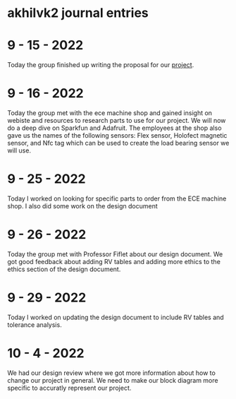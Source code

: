 # akhilvk2 journal entries
# 9 - 15 - 2022
Today the group finished up writing the proposal for our [project](https://github.com/akod0883/ArcMachineMonitor/blob/main/proposal.pdf).

# 9 - 16 - 2022
Today the group met with the ece machine shop and gained insight on webiste and resources to research parts to use for our project. We will now do a deep dive on Sparkfun and Adafruit. The employees at the shop also gave us the names of the following sensors: Flex sensor, Holofect magnetic sensor, and Nfc tag which can be used to create the load bearing sensor we will use. 

# 9 - 25 - 2022
Today I worked on looking for specific parts to order from the ECE machine shop. I also did some work on the design document 

# 9 - 26 - 2022
Today the group met with Professor Fiflet about our design document. We got good feedback about adding RV tables and adding more ethics to the ethics section of the design document. 


# 9 - 29 - 2022
Today I worked on updating the design document to include RV tables and tolerance analysis. 


# 10 - 4 - 2022
We had our design review where we got more information about how to change our project in general. We need to make our block diagram more specific to accuratly represent our project. 